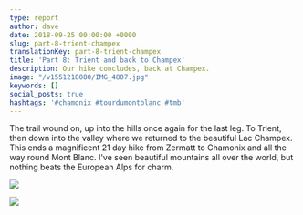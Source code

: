 ```yaml
---
type: report
author: dave
date: 2018-09-25 00:00:00 +0000
slug: part-8-trient-champex
translationKey: part-8-trient-champex
title: 'Part 8: Trient and back to Champex'
description: Our hike concludes, back at Champex.
image: "/v1551218080/IMG_4807.jpg"
keywords: []
social_posts: true
hashtags: '#chamonix #tourdumontblanc #tmb'
---
```

The trail wound on, up into the hills once again for the last leg. To Trient, then down into the valley where we returned to the beautiful Lac Champex. This ends a magnificent 21 day hike from Zermatt to Chamonix and all the way round Mont Blanc. I've seen beautiful mountains all over the world, but nothing beats the European Alps for charm.

![](https://res.cloudinary.com/wildernessprime/image/upload/w_800,dpr_auto/v1551217772/IMG_4808.jpg)

![](https://res.cloudinary.com/wildernessprime/image/upload/w_800,dpr_auto/v1551217934/IMG_4826.jpg)
